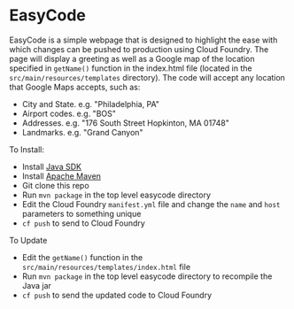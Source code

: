 EasyCode
=

EasyCode is a simple webpage that is designed to highlight the ease with which changes can be pushed to production using Cloud Foundry. 
The page will display a greeting as well as a Google map of the location specified in `getName()` function in the index.html file (located in the `src/main/resources/templates` directory). The code 
will accept any location that Google Maps accepts, such as:

*	City and State. e.g. "Philadelphia, PA"
*	Airport codes. e.g. "BOS"
*	Addresses. e.g. "176 South Street Hopkinton, MA 01748"
*	Landmarks. e.g. "Grand Canyon"


To Install:
* Install [Java SDK](http://www.oracle.com/technetwork/java/javase/downloads/index.html)
* Install [Apache Maven](https://maven.apache.org/download.cgi)
* Git clone this repo
* Run `mvn package` in the top level easycode directory
* Edit the Cloud Foundry `manifest.yml` file and change the `name` and `host` parameters to something unique
* `cf push` to send to Cloud Foundry

To Update
* Edit the `getName()` function in the `src/main/resources/templates/index.html` file 
* Run `mvn package` in the top level easycode directory to recompile the Java jar
* `cf push` to send the updated code to Cloud Foundry